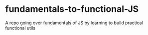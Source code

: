 # fundamentals-to-functional-JS
A repo going over fundamentals of JS by learning to build practical functional utils
